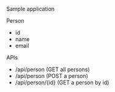 Sample application

Person
- id
- name
- email

APIs
- /api/person (GET all persons)
- /api/person (POST a person)
- /api/person/{id} (GET a person by id)

